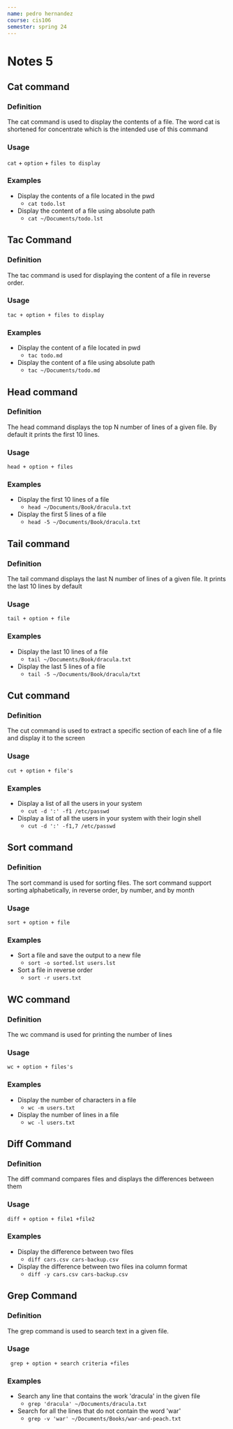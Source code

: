 ```yaml
---
name: pedro hernandez
course: cis106
semester: spring 24
---
```


# Notes 5

## Cat command
### Definition
The cat command is used to display the contents of a file. The word cat is shortened for concentrate which is the intended use of this command
### Usage 
`cat` + `option` + `files to display`
### Examples
* Display the contents of a file located in the pwd
  * `cat todo.lst`
* Display the content of a file using absolute path
  * `cat ~/Documents/todo.lst`


## Tac Command
### Definition
The tac command is used for displaying the content of a file in reverse order.
### Usage
`tac + option + files to display`
### Examples
* Display the content of a file located in pwd
  * `tac todo.md`
* Display the content of a file using absolute path
  * `tac ~/Documents/todo.md`


## Head command
### Definition
The head command displays the top N number of lines of a given file. By default it prints the first 10 lines.
### Usage
`head + option + files`
### Examples
* Display the first 10 lines of a file
  * `head ~/Documents/Book/dracula.txt`
* Display the first 5 lines of a file
  * `head -5 ~/Documents/Book/dracula.txt`


## Tail command
### Definition
The tail command displays the last N number of lines of a given file. It prints the last 10 lines by default
### Usage
`tail + option + file`
### Examples
* Display the last 10 lines of a file
  * `tail ~/Documents/Book/dracula.txt`
* Display the last 5 lines of a file
  * `tail -5 ~/Documents/Book/dracula/txt`


## Cut command
### Definition
The cut command is used to extract a specific section of each line of a file and display it to the screen
### Usage
`cut + option + file's`
### Examples
* Display a list of all the users in your system
  * `cut -d ':' -f1 /etc/passwd`
* Display a list of all the users in your system with their login shell
  * `cut -d ':' -f1,7 /etc/passwd`


## Sort command
### Definition
The sort command is used for sorting files. The sort command support sorting alphabetically, in reverse order, by number, and by month
### Usage
`sort + option + file`
### Examples
* Sort a file and save the output to a new file
  * `sort -o sorted.lst users.lst`
* Sort a file in reverse order
  * `sort -r users.txt`


## WC command
### Definition
The wc command is used for printing the number of lines
### Usage
`wc + option + files's`
### Examples
* Display the number of characters in a file
  * `wc -m users.txt`
* Display the number of lines in a file
  * `wc -l users.txt`


## Diff Command
### Definition
The diff command compares files and displays the differences between them
### Usage
`diff + option + file1 +file2`
### Examples
* Display the difference between two files
  * `diff cars.csv cars-backup.csv`
* Display the difference between two files ina column format
  * `diff -y cars.csv cars-backup.csv`


## Grep Command
### Definition
The grep command is used to search text in a given file. 
### Usage
` grep + option + search criteria +files`
### Examples
* Search any line that contains the work 'dracula' in the given file
  * `grep 'dracula' ~/Documents/dracula.txt`
* Search for all the lines that do not contain the word 'war'
  * `grep -v 'war' ~/Documents/Books/war-and-peach.txt`



